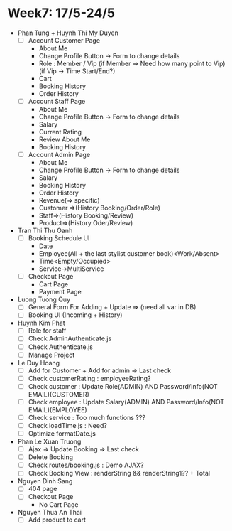 # Week7: 17/5-24/5

- Phan Tung + Huynh Thi My Duyen
  - [ ] Account Customer Page
    - About Me
    - Change Profile Button -> Form to change details
    - Role : Member / Vip (if Member => Need how many point to Vip)(if Vip -> Time Start/End?)
    - Cart
    - Booking History
    - Order History
  - [ ] Account Staff Page
    - About Me
    - Change Profile Button -> Form to change details
    - Salary
    - Current Rating
    - Review About Me
    - Booking History
  - [ ] Account Admin Page
    - About Me
    - Change Profile Button -> Form to change details
    - Salary
    - Booking History
    - Order History
    - Revenue(=> specific)
    - Customer =>(History Booking/Order/Role)
    - Staff=>(History Booking/Review)
    - Product=>(History Oder/Review)
- Tran Thi Thu Oanh
  - [ ] Booking Schedule UI
    - Date
    - Employee(All + the last stylist customer book)<Work/Absent>
    - Time<Empty/Occupied>
    - Service->MultiService
  - [ ] Checkout Page
    - Cart Page
    - Payment Page
- Luong Tuong Quy
  - [ ] General Form For Adding + Update =>  (need all var in DB)
  - [ ] Booking UI (Incoming + History)
- Huynh Kim Phat
  - [ ] Role for staff
  - [ ] Check AdminAuthenticate.js
  - [ ] Check Authenticate.js
  - [ ] Manage Project
- Le Duy Hoang
  - [ ] Add for Customer + Add for admin => Last check
  - [ ] Check customerRating : employeeRating?
  - [ ] Check customer : Update Role(ADMIN) AND Password/Info(NOT EMAIL)(CUSTOMER)
  - [ ] Check employee : Update Salary(ADMIN) AND Password/Info(NOT EMAIL)(EMPLOYEE)
  - [ ] Check service : Too much functions ???
  - [ ] Check loadTime.js : Need?
  - [ ] Optimize formatDate.js
- Phan Le Xuan Truong
  - [ ] Ajax => Update Booking => Last check
  - [ ] Delete Booking
  - [ ] Check routes/booking.js : Demo AJAX?
  - [ ] Check Booking View : renderString && renderString1?? + Total
- Nguyen Dinh Sang
  - [ ] 404 page
  - [ ] Checkout Page
    - No Cart Page
- Nguyen Thua An Thai
  - [ ] Add product to cart
